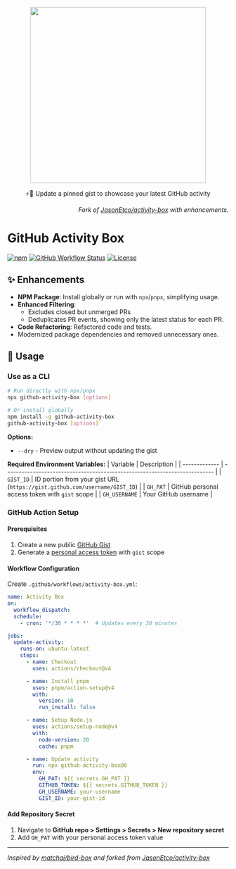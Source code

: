 <p align="center">
  <img width="400" src="https://user-images.githubusercontent.com/10660468/54499151-062f8900-48e5-11e9-82c9-767d39c9cbbe.png">
  <p align="center">⚡️📌 Update a pinned gist to showcase your latest GitHub activity</p>
</p>

<p align="right"><i>
  Fork of <a href="https://github.com/JasonEtco/activity-box">JasonEtco/activity-box</a> with enhancements.
</i></p>

# GitHub Activity Box

[![npm](https://img.shields.io/npm/v/github-activity-box.svg?style=flat-square)](https://www.npmjs.com/package/github-activity-box)
[![GitHub Workflow Status](https://img.shields.io/github/actions/workflow/status/maxchang3/github-activity-box/ci.yml?style=flat-square&label=CI)](https://github.com/maxchang3/github-activity-box/actions)
[![License](https://img.shields.io/github/license/maxchang3/github-activity-box?style=flat-square)](LICENSE)

## ✨ Enhancements

- **NPM Package**: Install globally or run with `npx`/`pnpx`, simplifying usage.
- **Enhanced Filtering**:
  - Excludes closed but unmerged PRs
  - Deduplicates PR events, showing only the latest status for each PR.
- **Code Refactoring**: Refactored code and tests.
- Modernized package dependencies and removed unnecessary ones.

## 🚀 Usage

### Use as a CLI

```bash
# Run directly with npx/pnpx
npx github-activity-box [options]

# Or install globally
npm install -g github-activity-box
github-activity-box [options]
```

**Options:**
- `--dry` - Preview output without updating the gist

**Required Environment Variables:**
| Variable      | Description                                                                |
| ------------- | -------------------------------------------------------------------------- |
| `GIST_ID`     | ID portion from your gist URL (`https://gist.github.com/username/GIST_ID`) |
| `GH_PAT`      | GitHub personal access token with `gist` scope                             |
| `GH_USERNAME` | Your GitHub username                                                       |

### GitHub Action Setup

#### Prerequisites

1. Create a new public [GitHub Gist](https://gist.github.com/)
2. Generate a [personal access token](https://github.com/settings/personal-access-tokens) with `gist` scope

#### Workflow Configuration

Create `.github/workflows/activity-box.yml`:

```yml
name: Activity Box
on:
  workflow_dispatch:
  schedule:
    - cron: '*/30 * * * *'  # Updates every 30 minutes

jobs:
  update-activity:
    runs-on: ubuntu-latest
    steps:
      - name: Checkout
        uses: actions/checkout@v4

      - name: Install pnpm
        uses: pnpm/action-setup@v4
        with:
          version: 10
          run_install: false

      - name: Setup Node.js
        uses: actions/setup-node@v4
        with:
          node-version: 20
          cache: pnpm

      - name: Update activity
        run: npx github-activity-box@0
        env:
          GH_PAT: ${{ secrets.GH_PAT }}
          GITHUB_TOKEN: ${{ secrets.GITHUB_TOKEN }}
          GH_USERNAME: your-username
          GIST_ID: your-gist-id
```

#### Add Repository Secret

1. Navigate to **GitHub repo > Settings > Secrets > New repository secret**
2. Add `GH_PAT` with your personal access token value


---

_Inspired by [matchai/bird-box](https://github.com/matchai/bird-box) and forked from [JasonEtco/activity-box](https://github.com/JasonEtco/activity-box)_
